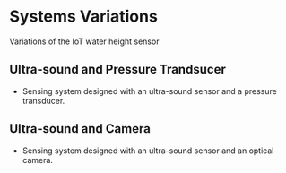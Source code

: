 # Systems Variations  
Variations of the IoT water height sensor

## Ultra-sound and Pressure Trandsucer
* Sensing system designed with an ultra-sound sensor and a pressure transducer.

## Ultra-sound and Camera
* Sensing system designed with an ultra-sound sensor and an optical camera.








